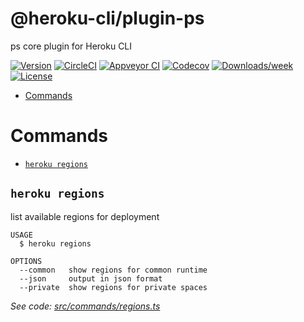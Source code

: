 @heroku-cli/plugin-ps
=====================

ps core plugin for Heroku CLI

[![Version](https://img.shields.io/npm/v/@heroku-cli/plugin-ps.svg)](https://npmjs.org/package/@heroku-cli/plugin-ps)
[![CircleCI](https://circleci.com/gh/heroku/heroku-cli-plugin-ps/tree/master.svg?style=shield)](https://circleci.com/gh/heroku/heroku-cli-plugin-ps/tree/master)
[![Appveyor CI](https://ci.appveyor.com/api/projects/status/github/heroku/heroku-cli-plugin-ps?branch=master&svg=true)](https://ci.appveyor.com/project/heroku/heroku-cli-plugin-ps/branch/master)
[![Codecov](https://codecov.io/gh/heroku/heroku-cli-plugin-ps/branch/master/graph/badge.svg)](https://codecov.io/gh/heroku/heroku-cli-plugin-ps)
[![Downloads/week](https://img.shields.io/npm/dw/@heroku-cli/plugin-ps.svg)](https://npmjs.org/package/@heroku-cli/plugin-ps)
[![License](https://img.shields.io/npm/l/@heroku-cli/plugin-ps.svg)](https://github.com/heroku/heroku-cli-plugin-ps/blob/master/package.json)

<!-- toc -->
* [Commands](#commands)
<!-- tocstop -->
# Commands
<!-- commands -->
* [`heroku regions`](#heroku-regions)

## `heroku regions`

list available regions for deployment

```
USAGE
  $ heroku regions

OPTIONS
  --common   show regions for common runtime
  --json     output in json format
  --private  show regions for private spaces
```

_See code: [src/commands/regions.ts](https://github.com/heroku/cli/blob/v7.5.9/packages/ps/src/commands/regions.ts)_
<!-- commandsstop -->
